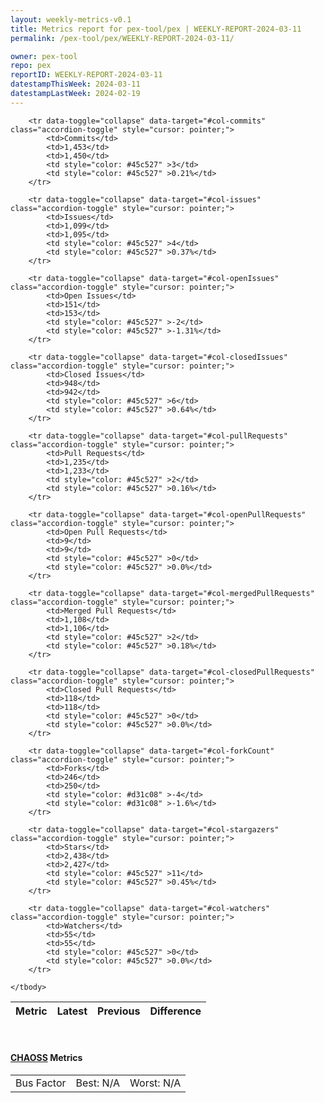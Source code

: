 ```yaml
---
layout: weekly-metrics-v0.1
title: Metrics report for pex-tool/pex | WEEKLY-REPORT-2024-03-11
permalink: /pex-tool/pex/WEEKLY-REPORT-2024-03-11/

owner: pex-tool
repo: pex
reportID: WEEKLY-REPORT-2024-03-11
datestampThisWeek: 2024-03-11
datestampLastWeek: 2024-02-19
---
```




<table class="table table-condensed" style="border-collapse:collapse;">
    <thead>
    <tr>
        <th>Metric</th>
        <th>Latest</th>
        <th>Previous</th>
        <th colspan="2" style="text-align: center;">Difference</th>
    </tr>
    </thead>
    <tbody>

        <tr data-toggle="collapse" data-target="#col-commits" class="accordion-toggle" style="cursor: pointer;">
            <td>Commits</td>
            <td>1,453</td>
            <td>1,450</td>
            <td style="color: #45c527" >3</td>
            <td style="color: #45c527" >0.21%</td>
        </tr>
        
        <tr data-toggle="collapse" data-target="#col-issues" class="accordion-toggle" style="cursor: pointer;">
            <td>Issues</td>
            <td>1,099</td>
            <td>1,095</td>
            <td style="color: #45c527" >4</td>
            <td style="color: #45c527" >0.37%</td>
        </tr>
        
        <tr data-toggle="collapse" data-target="#col-openIssues" class="accordion-toggle" style="cursor: pointer;">
            <td>Open Issues</td>
            <td>151</td>
            <td>153</td>
            <td style="color: #45c527" >-2</td>
            <td style="color: #45c527" >-1.31%</td>
        </tr>
        
        <tr data-toggle="collapse" data-target="#col-closedIssues" class="accordion-toggle" style="cursor: pointer;">
            <td>Closed Issues</td>
            <td>948</td>
            <td>942</td>
            <td style="color: #45c527" >6</td>
            <td style="color: #45c527" >0.64%</td>
        </tr>
        
        <tr data-toggle="collapse" data-target="#col-pullRequests" class="accordion-toggle" style="cursor: pointer;">
            <td>Pull Requests</td>
            <td>1,235</td>
            <td>1,233</td>
            <td style="color: #45c527" >2</td>
            <td style="color: #45c527" >0.16%</td>
        </tr>
        
        <tr data-toggle="collapse" data-target="#col-openPullRequests" class="accordion-toggle" style="cursor: pointer;">
            <td>Open Pull Requests</td>
            <td>9</td>
            <td>9</td>
            <td style="color: #45c527" >0</td>
            <td style="color: #45c527" >0.0%</td>
        </tr>
        
        <tr data-toggle="collapse" data-target="#col-mergedPullRequests" class="accordion-toggle" style="cursor: pointer;">
            <td>Merged Pull Requests</td>
            <td>1,108</td>
            <td>1,106</td>
            <td style="color: #45c527" >2</td>
            <td style="color: #45c527" >0.18%</td>
        </tr>
        
        <tr data-toggle="collapse" data-target="#col-closedPullRequests" class="accordion-toggle" style="cursor: pointer;">
            <td>Closed Pull Requests</td>
            <td>118</td>
            <td>118</td>
            <td style="color: #45c527" >0</td>
            <td style="color: #45c527" >0.0%</td>
        </tr>
        
        <tr data-toggle="collapse" data-target="#col-forkCount" class="accordion-toggle" style="cursor: pointer;">
            <td>Forks</td>
            <td>246</td>
            <td>250</td>
            <td style="color: #d31c08" >-4</td>
            <td style="color: #d31c08" >-1.6%</td>
        </tr>
        
        <tr data-toggle="collapse" data-target="#col-stargazers" class="accordion-toggle" style="cursor: pointer;">
            <td>Stars</td>
            <td>2,438</td>
            <td>2,427</td>
            <td style="color: #45c527" >11</td>
            <td style="color: #45c527" >0.45%</td>
        </tr>
        
        <tr data-toggle="collapse" data-target="#col-watchers" class="accordion-toggle" style="cursor: pointer;">
            <td>Watchers</td>
            <td>55</td>
            <td>55</td>
            <td style="color: #45c527" >0</td>
            <td style="color: #45c527" >0.0%</td>
        </tr>
        
    </tbody>
</table>
<br>
<h4><a target="_blank" href="https://chaoss.community/">CHAOSS</a> Metrics</h4>

<table class="table table-condensed" style="border-collapse:collapse;">
    <tbody>
        <td>Bus Factor</td>
        <td>Best: N/A</td>
        <td>Worst: N/A</td>
    </tbody>
</table>
